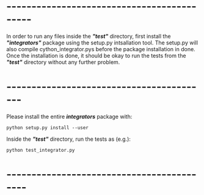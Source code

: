 # -------------------------------------------
In order to run any files inside the ___"test"___ directory, first 
install the ___"integrators"___ package using the setup.py intsallation 
tool. The setup.py will also compile cython_integrator.pys before 
the package installation in done. Once the installation is done, 
it should be okay to run the tests from the ___"test"___ directory 
without any further problem.
#  -----------------------------------------

Please install the entire ___integrators___  package with:
	
	python setup.py install --user
	
Inside the ___"test"___ directory, run the tests as (e.g.):
	
	python test_integrator.py

# ------------------------------------------
